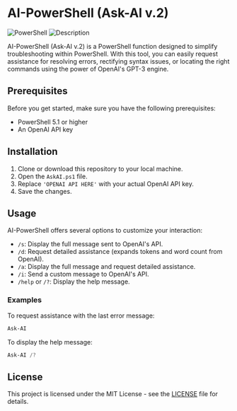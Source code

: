 # AI-PowerShell (Ask-AI v.2)

![PowerShell](https://img.shields.io/badge/PowerShell-5.1%2B-blue)
![Description](https://github.com/calinux-py/AI-Powershell/blob/main/2024-08-24%2014-28-38_3.gif?raw=true)



AI-PowerShell (Ask-AI v.2) is a PowerShell function designed to simplify troubleshooting within PowerShell. With this tool, you can easily request assistance for resolving errors, rectifying syntax issues, or locating the right commands using the power of OpenAI's GPT-3 engine.

## Prerequisites

Before you get started, make sure you have the following prerequisites:

- PowerShell 5.1 or higher
- An OpenAI API key

## Installation

1. Clone or download this repository to your local machine.
2. Open the `AskAI.ps1` file.
3. Replace `'OPENAI API HERE'` with your actual OpenAI API key.
4. Save the changes.

## Usage

AI-PowerShell offers several options to customize your interaction:

- `/s`: Display the full message sent to OpenAI's API.
- `/d`: Request detailed assistance (expands tokens and word count from OpenAI).
- `/a`: Display the full message and request detailed assistance.
- `/i`: Send a custom message to OpenAI's API.
- `/help` or `/?`: Display the help message.

### Examples

   To request assistance with the last error message:
   ```powershell
   Ask-AI
   ```

   To display the help message:
   ```powershell
   Ask-AI /?
   ```

## License

This project is licensed under the MIT License - see the [LICENSE](LICENSE) file for details.

